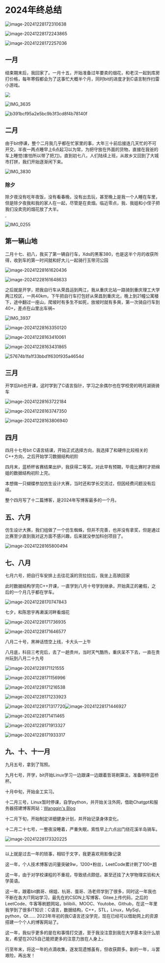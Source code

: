 # 2024年终总结

![image-20241228172310638](./image-20241228172310638.png)

![image-20241228172243865](./image-20241228172243865.png)

![image-20241228172257036](./image-20241228172257036.png)

## 一月

结束期末后，我回家了。一月十五，开始准备过年要卖的烟花，和老汉一起到库房打价格，每年寒假都会为了这事忙大概半个月，同时bit的进度才到C语言制作扫雷小游戏。 

![](./IMG_0152.jpg)

![IMG_3635](./IMG_3635-1735372822565-5.JPG)

![b391bcf95a2e5bc9b3f3cd8f4b78140f](./b391bcf95a2e5bc9b3f3cd8f4b78140f.png)

## 二月

由于bit停课，整个二月我几乎都在忙家里的事，大年三十前后接连几天忙的不可开交，半夜一两点睡早上6点起习以为常，为把守放在外面的货物，直接在我爸的车上睡觉(害怕所以带了把刀)。直到初七八，人们陆续上班，从故乡又回到了大城市打拼，我们开始逐渐闲下来。

![IMG_3830](./IMG_3830-1735372898703-11.JPG)

### 除夕

除夕夜没有吃年夜饭，没有看春晚，没有出去玩，甚至晚上是我一个人睡在车里，但是除夕夜我和我的家人在一起，尽管是在卖烟。临近零点，我、我姐和小侄子把我们没卖完的烟花放了大半。

<img src="./IMG_0166(1).jpg" style="zoom:25%;" />

![IMG_0255](./IMG_0255-1735372869596-8.JPG)

## 第一辆山地

二月十七、初八，我买了第一辆自行车，Xds的黑客380，也是这半个月的收获所得，收到车的第一时间就和好大儿一起骑行玉带河公园

![image-20241228161620436](./image-20241228161620436.png)

![image-20241228161648633](./image-20241228161648633.png)

之后就是开学，把我自行车从荣昌运到两江，我从重庆北站一路骑到重庆理工大学两江校区，一共40km，下午把自行车打包好从荣昌到重庆北，晚上到21幢公寓楼下，途中翻过一座山，爬坡时有多生不如死，放坡时就有多爽，第一次骑自行车到40+，差点在山里出车祸~

![IMG_3937](./IMG_3937.JPG)

![image-20241228163350120](./image-20241228163350120.png)

![image-20241228163410061](./image-20241228163410061.png)

![image-20241228163431865](./image-20241228163431865.png)

![57674b1fa1f33bbd1f630f935a4654d](./57674b1fa1f33bbd1f630f935a4654d.jpg)

## 三月

开学后bit也开课，这时学到了C语言指针，学习之余偶尔也在学校旁的明月湖骑骑车

![image-20241228163722184](./image-20241228163722184.png)

![image-20241228163747350](./image-20241228163747350.png)

![image-20241228163806940](./image-20241228163806940.png)

## 四月

四月十七号bit C语言结课，开始正式选择方向，我选择了和硬件比较相关的C++方向，之后开始学习数据结构初阶

四月末，蓝桥杯省赛结果出炉，我获得二等奖。对此早有预期，毕竟比赛时才把绵姐的数据结构初阶上完。

本想做一只蝴蝶参加仿生设计大赛，当时还和学长交流过，但因经费问题没有后续。

整个四月写了十二篇博客，是2024年写博客最多的一个月。

## 五、六月

仿生设计大赛，我们组做了一个仿生蜘蛛，但并不完善，也并没有拿奖，但是通过比赛至少直到我对这方面不感兴趣，后来就没参加科创项目了。

![image-20241228165800494](./image-20241228165800494.png)

## 七、八月

七月六号，把自行车安排上去往花溪的货拉拉后，我坐上高铁回家

此时数据结构学完C++开课，一直学到八月十号学到继承，开始真正的暑假，之后的一个月几乎都在学车。

![image-20241228170747843](./image-20241228170747843.png)

七夕，和陈思宇再濑溪河畔看烟花

![image-20241228171736935](./image-20241228171736935.png)

![image-20241228171646577](./image-20241228171646577.png)

八月二十号，黑神话悟空上线，卡大头一上午

八月底，科目三考完后，去了一趟贵州，当时天气酷热，重庆呆不下去，一直在贵州玩到八月二十九号

![image-20241228171121555](./image-20241228171121555.png)

![image-20241228171156996](./image-20241228171156996.png)

![image-20241228171216538](./image-20241228171216538.png)

![image-20241228171233923](./image-20241228171233923.png)

![image-20241228171317720](./image-20241228171317720.png)![image-20241228171446927](./image-20241228171446927.png)

![image-20241228171411465](./image-20241228171411465.png)

![image-20241228171913327](./image-20241228171913327.png)

![image-20241228171933317](./image-20241228171933317.png)

## 九、十、十一月

九月五号，拿到了驾照。

九月七号，开学，bit开始Linux学习一边跟课一边跟着哲哥刷算法，准备明年蓝桥杯。

十月中旬，开始金工实习。

十二月三号，Linux暂时停课，自学python，并开始关注外网，借助Chatgpt和服务器搭建博客网站：[Wangqin's Blog](http://124.220.133.96/)

十二月下旬，开始制定详细健身计划，并开始记录身体变化。

十二月二十七号，一整夜没睡着，严重失眠，索性早上六点出门绕花溪半岛骑车。

![image-20241228173320225](./image-20241228173320225.png)

------

以上就是过去一年的琐事，相较于文字，我更喜欢用影像记录

这一年，个人技术博客访问量突破9w，1200+粉丝，LeetCode累计刷了100+题

这一年，由于对学校课程的不重视，导致绩点颇低，甚至还挂了大学物理实验和大学英语。

这一年，跟着bit鹏哥、绵姐、杭哥、蛋哥、汤老师学到了很多，同时这一年我也不断在各大IT网站学习，最先在的CSDN上写博客、Gitee上传代码，之后的LeetCode、牛客等刷题网站，bilibili、MOOC、Youtobe、Github，在这一年里我学到了很多IT知识：C语言，数据结构，C++，STL，Linux，MySql，python，Qt…… 2023年年初的我C语言还没学完，现在已经可以借助网上的资源搭建一个个人的博客网站了。

这一年，我似乎更多的是在和事情打交道，至于我没注意到我在大学基本没什么朋友，希望在2025自己能把更多的注意力放在人身上。

行至年末，将这一年的点滴收集，遂发现遗憾虽有，但收获颇多。新的一年，斗罢艰险，再出发！

